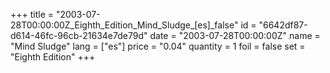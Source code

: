 +++
title = "2003-07-28T00:00:00Z_Eighth_Edition_Mind_Sludge_[es]_false"
id = "6642df87-d614-46fc-96cb-21634e7de79d"
date = "2003-07-28T00:00:00Z"
name = "Mind Sludge"
lang = ["es"]
price = "0.04"
quantity = 1
foil = false
set = "Eighth Edition"
+++
